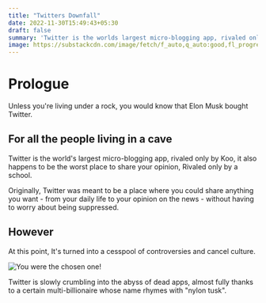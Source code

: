 ```yaml
---
title: "Twitters Downfall"
date: 2022-11-30T15:49:43+05:30
draft: false
summary: 'Twitter is the worlds largest micro-blogging app, rivaled only by Koo.'
image: https://substackcdn.com/image/fetch/f_auto,q_auto:good,fl_progressive:steep/https%3A%2F%2Fbucketeer-e05bbc84-baa3-437e-9518-adb32be77984.s3.amazonaws.com%2Fpublic%2Fimages%2F26776053-8035-478b-a4f1-31a43e6aefe4_1024x1024.png
---
```

# Prologue

Unless you're living under a rock, you would know that Elon Musk bought Twitter. 

## For all the people living in a cave

Twitter is the world's largest micro-blogging app, rivaled only by Koo, it also happens to be the worst place to share your opinion, Rivaled only by a school.

Originally, Twitter was meant to be a place where you could share anything you want - from your daily life to your opinion on the news - 
without having to worry about being suppressed.

## However

At this point, It's turned into a cesspool of controversies and cancel culture.

![You were the chosen one!](https://i.imgur.com/hW1p33J.png)

Twitter is slowly crumbling into the abyss of dead apps, almost fully thanks to a certain multi-billionaire whose name rhymes with "nylon tusk".

